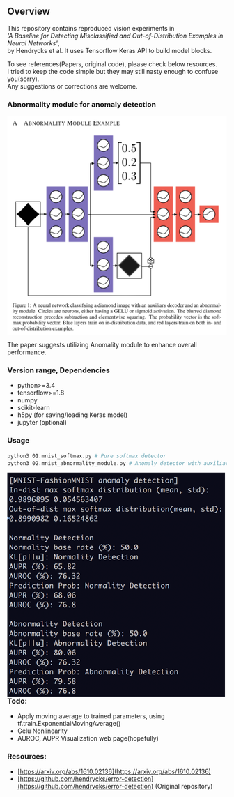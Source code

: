 ## Overview

This repository contains reproduced vision experiments in  
_'A Baseline for Detecting Misclassified and Out-of-Distribution Examples in Neural Networks'_,  
by Hendrycks et al. It uses Tensorflow Keras API to build model blocks.

To see references(Papers, original code), please check below resources.  
I tried to keep the code simple but they may still nasty enough to confuse you(sorry).  
Any suggestions or corrections are welcome.

### Abnormality module for anomaly detection

<img src="./images/abnormality_module.png" width="600px" align="center"/>  

The paper suggests utilizing Anomality module to enhance overall performance.

### Version range, Dependencies

-   python>=3.4
-   tensorflow>=1.8
-   numpy
-   scikit-learn
-   h5py (for saving/loading Keras model)
-   jupyter (optional)

### Usage

```bash
python3 01.mnist_softmax.py # Pure softmax detector
python3 02.mnist_abnormality_module.py # Anomaly detector with auxiliary decoder
```

<img src="./images/result.png" width="500px" align="left"/>

### Todo:

-   Apply moving average to trained parameters, using tf.train.ExponentialMovingAverage()
-   Gelu Nonlinearity
-   AUROC, AUPR Visualization web page(hopefully)

### Resources:

-   [https://arxiv.org/abs/1610.02136](https://arxiv.org/abs/1610.02136)
-   [https://github.com/hendrycks/error-detection](https://github.com/hendrycks/error-detection) (Original repository)
